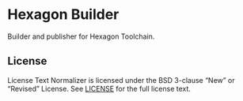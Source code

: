 # Hexagon Builder

Builder and publisher for Hexagon Toolchain.

## License

License Text Normalizer is licensed under the BSD 3-clause “New” or “Revised” License. See [LICENSE](LICENSE) for the full license text.